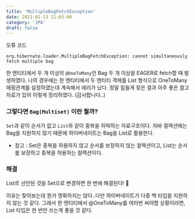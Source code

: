 ```yaml
---
title: 'MultipleBagFetchException'
date: 2021-02-13 21:03:00
category: 'JPA'
draft: false
---  
```


오류 코드
```
org.hibernate.loader.MultipleBagFetchException: cannot simultaneously fetch multiple bag
```
한 엔티티에서 두 개 이상의 `@OneToMany`인 Bag 두 개 이상을 EAGER로 fetch할 때 발생하였다. 나의 경우에는 한 엔티티에서 두 엔티티 객체를 List 형식으로 OneToMany 매핑관계를 설정하였는데 계속해서 에러가 났다. 정말 힘들게 찾은 결과 아주 좋은 참고 자료가 있어 이렇게 정리하였다. (감사합니다..)

### 그렇다면 `Bag(Multiset)` 이란 뭘까? 
`Set`과 같이 순서가 없고 `List`와 같이 중복을 허락하는 자료구조이다. 자바 컬렉션에는 Bag을 지원하지 않기 때문에 하이버네이트는 Bag을 List로 활용한다.
- 참고 : Set은 중복을 허용하지 않고 순서를 보장하지 않는 컬렉션이고, List는 순서를 보장하고 중복을 허용하는 컬렉션이다.

### 해결
List르 선언된 것을 Set으로 변경하면 한 번에 해결된다! 🥺

이유는 찾아보는데 뭔가 명확하지는 않다..다만 하이버네이트가 다중 백 타입을 지원하지 않는 것 같다. 그래서 한 엔티티에서 @OneToMany를 여러번 써야할 상황이라면, List 타입은 한 번만 쓰는게 좋을 것 같다. 